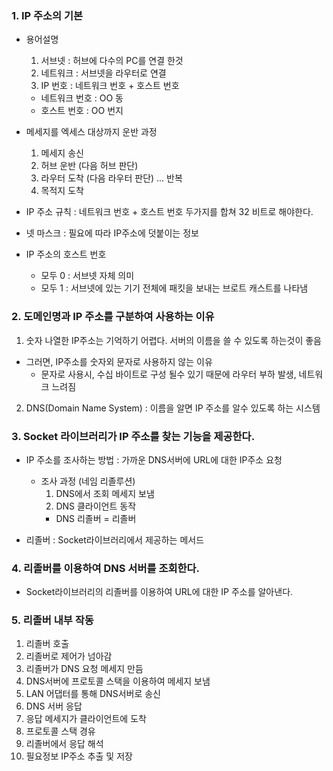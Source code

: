 ### 1. IP 주소의 기본  

- 용어설명  
  1. 서브넷 : 허브에 다수의 PC를 연결 한것  
  2. 네트워크 : 서브넷을 라우터로 연결  
  3. IP 번호 : 네트워크 번호 + 호스트 번호  
    - 네트워크 번호 : OO 동
    - 호스트 번호 : OO 번지

- 메세지를 엑세스 대상까지 운반 과정  
  1. 메세지 송신
  2. 허브 운반 (다음 허브 판단)
  3. 라우터 도착 (다음 라우터 판단)
  ... 반복
  4. 목적지 도착

- IP 주소 규칙 : 네트워크 번호 + 호스트 번호 두가지를 합쳐 32 비트로 해야한다.  

- 넷 마스크 : 필요에 따라 IP주소에 덧붙이는 정보   

- IP 주소의 호스트 번호
  - 모두 0 : 서브넷 자체 의미
  - 모두 1 : 서브넷에 있는 기기 전체에 패킷을 보내는 브로트 캐스트를 나타냄

### 2. 도메인명과 IP 주소를 구분하여 사용하는 이유
  
1. 숫자 나열한 IP주소는 기억하기 어렵다. 서버의 이름을 쓸 수 있도록 하는것이 좋음  
  
  - 그러면, IP주소를 숫자외 문자로 사용하지 않는 이유  
    - 문자로 사용시, 수십 바이트로 구성 될수 있기 때문에 라우터 부하 발생, 네트워크 느려짐

2. DNS(Domain Name System) : 이름을 알면 IP 주소를 알수 있도록 하는 시스템

### 3. Socket 라이브러리가 IP 주소를 찾는 기능을 제공한다.

- IP 주소를 조사하는 방법 : 가까운 DNS서버에 URL에 대한 IP주소 요청  
  - 조사 과정 (네임 리졸루션)  
    1. DNS에서 조회 메세지 보냄
    2. DNS 클라이언트 동작
    - DNS 리졸버 = 리졸버
  
- 리졸버 : Socket라이브러리에서 제공하는 메서드

### 4. 리졸버를 이용하여 DNS 서버를 조회한다.

- Socket라이브러리의 리졸버를 이용하여 URL에 대한 IP 주소를 알아낸다.

### 5. 리졸버 내부 작동 

1. 리졸버 호출
2. 리졸버로 제어가 넘아감
3. 리졸버가 DNS 요청 메세지 만듬
4. DNS서버에 프로토콜 스택을 이용하여 메세지 보냄
5. LAN 어댑터를 통해 DNS서버로 송신
6. DNS 서버 응답 
7. 응답 메세지가 클라이언트에 도착
8. 프로토콜 스택 경유
9. 리졸버에서 응답 해석 
10. 필요정보 IP주소 추출 및 저장
